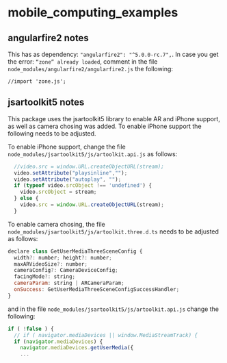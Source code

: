 # mobile_computing_examples
## angularfire2 notes
This has as dependency: `"angularfire2": "^5.0.0-rc.7",`. In case you get the error: `“zone” already loaded`, comment in the file `node_modules/angularfire2/angularfire2.js` the following:
```
//import 'zone.js';
```


## jsartoolkit5 notes
This package uses the jsartoolkit5 library to enable AR and iPhone support, as well as camera chosing was added. To enable iPhone support the following needs to be adjusted.

To enable iPhone support, change the file `node_modules/jsartoolkit5/js/artoolkit.api.js` as follows:
```javascript
  //video.src = window.URL.createObjectURL(stream);
  video.setAttribute("playsinline","");
  video.setAttribute("autoplay", "");
  if (typeof video.srcObject !== 'undefined') {
    video.srcObject = stream;
  } else {
    video.src = window.URL.createObjectURL(stream);
  }
```

To enable camera chosing, the file `node_modules/jsartoolkit5/js/artoolkit.three.d.ts` needs to be adjusted as follows:
```javascript
declare class GetUserMediaThreeSceneConfig {
  width?: number; height?: number;
  maxARVideoSize?: number;
  cameraConfig?: CameraDeviceConfig;
  facingMode?: string;
  cameraParam: string | ARCameraParam;
  onSuccess: GetUserMediaThreeSceneConfigSuccessHandler;
}
```

and in the file `node_modules/jsartoolkit5/js/artoolkit.api.js` change the following:
```javascript
if ( !false ) {
  // if ( navigator.mediaDevices || window.MediaStreamTrack) {
  if (navigator.mediaDevices) {
    navigator.mediaDevices.getUserMedia({
    ...
```
